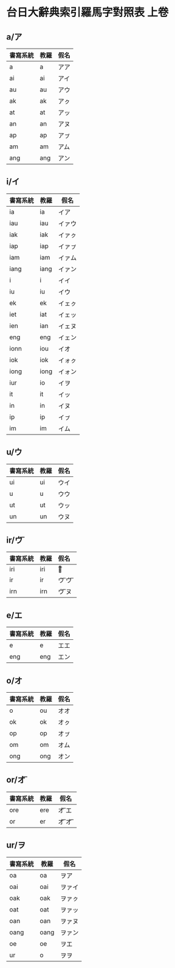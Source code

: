 # 台日大辭典索引羅馬字對照表 上卷

## a/ア

| 書寫系統 | 教羅 | 假名 |
| --- | --- | --- |
| a | a | アア |
| ai | ai | アイ |
| au | au | アウ |
| ak | ak | アㇰ |
| at | at | アッ |
| an | an | アヌ |
| ap | ap | アㇷ゚ |
| am | am | アム |
| ang | ang | アン |

## i/イ

| 書寫系統 | 教羅 | 假名 |
| --- | --- | --- |
| ia | ia | イア |
| iau | iau | イァウ |
| iak | iak | イァㇰ |
| iap | iap | イァㇷ゚ |
| iam | iam | イァム |
| iang | iang | イァン |
| i | i | イイ |
| iu | iu | イウ |
| ek | ek | イェㇰ |
| iet | iat | イェッ |
| ien | ian | イェヌ |
| eng | eng | イェン |
| ionn | iou | イオ |
| iok | iok | イォㇰ |
| iong | iong | イォン |
| iur | io | イヲ |
| it | it | イッ |
| in | in | イヌ |
| ip | ip | イㇷ゚ |
| im | im | イム |

## u/ウ

| 書寫系統 | 教羅 | 假名 |
| --- | --- | --- |
| ui | ui | ウイ |
| u | u | ウウ |
| ut | ut | ウッ |
| un | un | ウヌ |

## ir/ウ ͞

| 書寫系統 | 教羅 | 假名 |
| :--- | :--- | :--- |
| iri | iri | ウ͞ |
| ir | ir | ウ ͞ウ ͞ |
| irn | irn | ウ ͞ヌ |

## e/エ

| 書寫系統 | 教羅 | 假名 |
| --- | --- | --- |
| e | e | エエ |
| eng | eng | エン |

## o/オ

| 書寫系統 | 教羅 | 假名 |
| --- | --- | --- |
| o | ou | オオ |
| ok | ok | オㇰ |
| op | op | オㇷ゚ |
| om | om | オム |
| ong | ong | オン |

## or/オ ͞

| 書寫系統 | 教羅 | 假名 |
| --- | --- | --- |
| ore | ere | オ ͞エ |
| or | er | オ ͞オ ͞ |

## ur/ヲ

| 書寫系統 | 教羅 | 假名 |
| --- | --- | --- |
| oa | oa | ヲア |
| oai | oai | ヲァイ |
| oak | oak | ヲァㇰ |
| oat | oat | ヲァッ |
| oan | oan | ヲァヌ |
| oang | oang | ヲァン |
| oe | oe | ヲエ |
| ur | o | ヲヲ |
